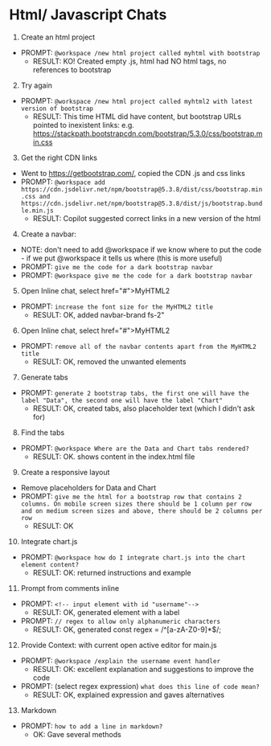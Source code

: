 # Html/ Javascript Chats
1. Create an html project
- PROMPT: `@workspace /new html project called myhtml with bootstrap`
    - RESULT: KO! Created empty .js, html had NO html tags, no references to bootstrap

2. Try again
- PROMPT: `@workspace /new html project called myhtml2 with latest version of bootstrap`
    - RESULT:  This time HTML did have content, but bootstrap URLs pointed to inexistent links: e.g. https://stackpath.bootstrapcdn.com/bootstrap/5.3.0/css/bootstrap.min.css

3. Get the right CDN links
- Went to https://getbootstrap.com/, copied the CDN .js and css links
- PROMPT: `@workspace add https://cdn.jsdelivr.net/npm/bootstrap@5.3.8/dist/css/bootstrap.min.css and https://cdn.jsdelivr.net/npm/bootstrap@5.3.8/dist/js/bootstrap.bundle.min.js`
    - RESULT: Copilot suggested correct links in a new version of the html

4. Create a navbar: 
- NOTE: don't need to add @workspace if we know where to put the code - if we put @workspace it tells us where (this is more useful)
- PROMPT: `give me the code for a dark bootstrap navbar`
- PROMPT: `@workspace give me the code for a dark bootstrap navbar`


5. Open Inline chat, select href="#">MyHTML2
- PROMPT: `increase the font size for the MyHTML2 title`
    - RESULT: OK, added navbar-brand fs-2"

6. Open Inline chat, select href="#">MyHTML2
- PROMPT: `remove all of the navbar contents apart from the MyHTML2 title`
    - RESULT: OK, removed the unwanted elements

7. Generate tabs
- PROMPT: `generate 2 bootstrap tabs, the first one will have the label "Data", the second one will have the label "Chart"`
    - RESULT: OK, created tabs, also placeholder text (which I didn't ask for)

8. Find the tabs
- PROMPT: `@workspace Where are the Data and Chart tabs rendered?`
    - RESULT: OK. shows content in the index.html file

9. Create a responsive layout
- Remove placeholders for Data and Chart
- PROMPT: `give me the html for a bootstrap row that contains 2 columns. On mobile screen sizes there should be 1 column per row and on medium screen sizes and above, there should be 2 columns per row`
    - RESULT: OK

10. Integrate chart.js
- PROMPT: `@workspace how do I integrate chart.js into the chart element content?`
    - RESULT: OK: returned instructions and example

11. Prompt from comments inline
- PROMPT: `<!-- input element with id "username"-->`
    - RESULT: OK, generated element with a label
- PROMPT: `// regex to allow only alphanumeric characters`
    - RESULT: OK, generated const regex = /^[a-zA-Z0-9]*$/;


12. Provide Context: with current open active editor for main.js
- PROMPT: `@workspace /explain the username event handler`
    - RESULT: OK: excellent explanation and suggestions to improve the code
- PROMPT: (select regex expression) `what does this line of code mean?`
    - RESULT: OK, explained expression and gaves alternatives

13. Markdown
- PROMPT: `how to add a line in markdown?`
    - OK: Gave several methods






 
